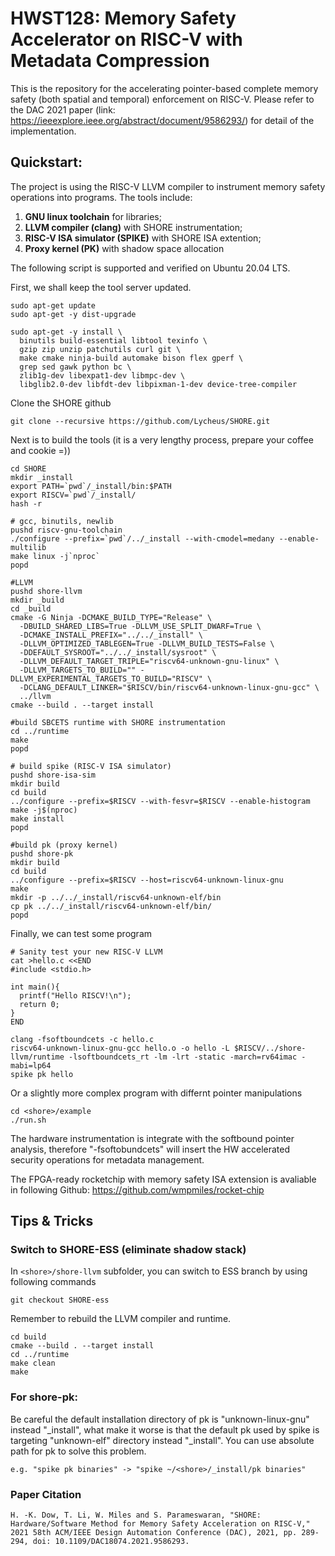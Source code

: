 # HWST128: Memory Safety Accelerator on RISC-V with Metadata Compression

This is the repository for the accelerating pointer-based complete memory safety (both spatial and temporal) enforcement on RISC-V.
Please refer to the DAC 2021 paper (link: https://ieeexplore.ieee.org/abstract/document/9586293/) for detail of the implementation.

## Quickstart:

The project is using the RISC-V LLVM compiler to instrument memory safety operations into programs.
The tools include: 
  1) **GNU linux toolchain** for libraries; 
  2) **LLVM compiler (clang)** with SHORE instrumentation;
  3) **RISC-V ISA simulator (SPIKE)** with SHORE ISA extention;
  4) **Proxy kernel (PK)** with shadow space allocation

The following script is supported and verified on Ubuntu 20.04 LTS.

First, we shall keep the tool server updated.

```
sudo apt-get update
sudo apt-get -y dist-upgrade

sudo apt-get -y install \
  binutils build-essential libtool texinfo \
  gzip zip unzip patchutils curl git \
  make cmake ninja-build automake bison flex gperf \
  grep sed gawk python bc \
  zlib1g-dev libexpat1-dev libmpc-dev \
  libglib2.0-dev libfdt-dev libpixman-1-dev device-tree-compiler
```

Clone the SHORE github
```
git clone --recursive https://github.com/Lycheus/SHORE.git
```

Next is to build the tools (it is a very lengthy process, prepare your coffee and cookie =))
```
cd SHORE
mkdir _install
export PATH=`pwd`/_install/bin:$PATH
export RISCV=`pwd`/_install/
hash -r

# gcc, binutils, newlib
pushd riscv-gnu-toolchain
./configure --prefix=`pwd`/../_install --with-cmodel=medany --enable-multilib
make linux -j`nproc`
popd

#LLVM
pushd shore-llvm
mkdir _build
cd _build
cmake -G Ninja -DCMAKE_BUILD_TYPE="Release" \
  -DBUILD_SHARED_LIBS=True -DLLVM_USE_SPLIT_DWARF=True \
  -DCMAKE_INSTALL_PREFIX="../../_install" \
  -DLLVM_OPTIMIZED_TABLEGEN=True -DLLVM_BUILD_TESTS=False \
  -DDEFAULT_SYSROOT="../../_install/sysroot" \
  -DLLVM_DEFAULT_TARGET_TRIPLE="riscv64-unknown-gnu-linux" \
  -DLLVM_TARGETS_TO_BUILD="" -DLLVM_EXPERIMENTAL_TARGETS_TO_BUILD="RISCV" \
  -DCLANG_DEFAULT_LINKER="$RISCV/bin/riscv64-unknown-linux-gnu-gcc" \
  ../llvm
cmake --build . --target install

#build SBCETS runtime with SHORE instrumentation
cd ../runtime
make
popd

# build spike (RISC-V ISA simulator)
pushd shore-isa-sim
mkdir build
cd build
../configure --prefix=$RISCV --with-fesvr=$RISCV --enable-histogram
make -j$(nproc)
make install
popd

#build pk (proxy kernel)
pushd shore-pk
mkdir build
cd build
../configure --prefix=$RISCV --host=riscv64-unknown-linux-gnu
make
mkdir -p ../../_install/riscv64-unknown-elf/bin
cp pk ../../_install/riscv64-unknown-elf/bin/
popd
```

Finally, we can test some program

```
# Sanity test your new RISC-V LLVM
cat >hello.c <<END
#include <stdio.h>

int main(){
  printf("Hello RISCV!\n");
  return 0;
}
END

clang -fsoftboundcets -c hello.c
riscv64-unknown-linux-gnu-gcc hello.o -o hello -L $RISCV/../shore-llvm/runtime -lsoftboundcets_rt -lm -lrt -static -march=rv64imac -mabi=lp64 
spike pk hello
```

Or a slightly more complex program with differnt pointer manipulations
```
cd <shore>/example
./run.sh
```

The hardware instrumentation is integrate with the softbound pointer analysis, therefore "-fsoftobundcets" will insert the HW accelerated security operations for metadata management.

The FPGA-ready rocketchip with memory safety ISA extension is avaliable in following Github:
https://github.com/wmpmiles/rocket-chip

## Tips & Tricks

### Switch to SHORE-ESS (eliminate shadow stack)
In ```<shore>/shore-llvm``` subfolder, you can switch to ESS branch by using following commands
```
git checkout SHORE-ess
```
Remember to rebuild the LLVM compiler and runtime.
```
cd build
cmake --build . --target install
cd ../runtime
make clean
make
```

### For shore-pk:
Be careful the default installation directory of pk is "unknown-linux-gnu" instead "_install", what make it worse is that the default pk used by spike is targeting "unknown-elf" directory instead "_install".
You can use absolute path for pk to solve this problem. 
```
e.g. "spike pk binaries" -> "spike ~/<shore>/_install/pk binaries"
```

### Paper Citation
```
H. -K. Dow, T. Li, W. Miles and S. Parameswaran, "SHORE: Hardware/Software Method for Memory Safety Acceleration on RISC-V," 2021 58th ACM/IEEE Design Automation Conference (DAC), 2021, pp. 289-294, doi: 10.1109/DAC18074.2021.9586293.
```
